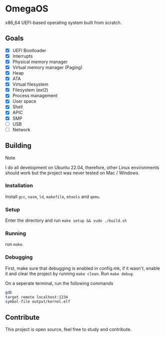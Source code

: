 # OmegaOS
x86_64 UEFI-based operating system built from scratch.

## Goals
- [x] UEFI Bootloader
- [x] Interrupts
- [x] Physical memory manager
- [x] Virtual memory manager (Paging)
- [x] Heap
- [x] ATA
- [x] Virtual filesystem
- [x] Filesystem (ext2)
- [x] Process management
- [x] User space
- [x] Shell
- [x] APIC
- [x] SMP
- [ ] USB
- [ ] Network

## Building
> [!NOTE]
> I do all development on Ubuntu 22.04, therefore, other Linux environments should work but the project was never tested on Mac / Windows.

### Installation
Install `gcc`, `nasm`, `ld`, `makefile`, `mtools` and `qemu`.

### Setup
Enter the directory and run ```make setup && sudo ./build.sh```

### Running
run `make`.

### Debugging
First, make sure that debugging is enabled in config.mk, if it wasn't, enable it and clear the project by running ```make clean```.
Run ```make debug```.

On a seperate terminal, run the following commands
```bash
gdb
target remote localhost:1234
symbol-file output/kernel.elf
```

## Contribute
This project is open source, feel free to study and contribute.